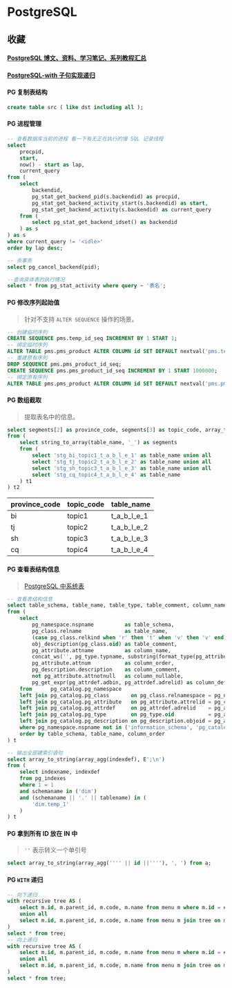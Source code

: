 # PostgreSQL

## 收藏

#### [PostgreSQL 博文、资料、学习笔记、系列教程汇总](https://www.cnblogs.com/aixing/p/14918624.html)

#### [PostgreSQL-with 子句实现递归](https://zhuanlan.zhihu.com/p/159555056)

#### PG 复制表结构

```sql
create table src ( like dst including all );
```

#### PG 进程管理

```sql
-- 查看数据库当前的进程 看一下有无正在执行的慢 SQL 记录线程
select
    procpid,
    start,
    now() - start as lap,
    current_query
from (
    select
        backendid,
        pg_stat_get_backend_pid(s.backendid) as procpid,
        pg_stat_get_backend_activity_start(s.backendid) as start,
        pg_stat_get_backend_activity(s.backendid) as current_query
    from (
        select pg_stat_get_backend_idset() as backendid
    ) as s
) as s
where current_query != '<idle>'
order by lap desc;

-- 杀事务
select pg_cancel_backend(pid);

--查询具体表的执行情况
select * from pg_stat_activity where query ~ '表名';
```

#### PG 修改序列起始值

> 针对不支持 `ALTER SEQUENCE` 操作的场景。

```sql
-- 创建临时序列
CREATE SEQUENCE pms.temp_id_seq INCREMENT BY 1 START 1;
-- 绑定临时序列
ALTER TABLE pms.pms_product ALTER COLUMN id SET DEFAULT nextval('pms.temp_id_seq');
-- 重建原有序列
DROP SEQUENCE pms.pms_product_id_seq;
CREATE SEQUENCE pms.pms_product_id_seq INCREMENT BY 1 START 1000000;
-- 绑定原有序列
ALTER TABLE pms.pms_product ALTER COLUMN id SET DEFAULT nextval('pms.pms_product_id_seq');
```

#### PG 数组截取

> 提取表名中的信息。

```sql
select segments[2] as province_code, segments[3] as topic_code, array_to_string(segments[4:(array_length(segments, 1))], '_')
from (
    select string_to_array(table_name, '_') as segments
    from (
        select 'stg_bi_topic1_t_a_b_l_e_1' as table_name union all
        select 'stg_tj_topic2_t_a_b_l_e_2' as table_name union all
        select 'stg_sh_topic3_t_a_b_l_e_3' as table_name union all
        select 'stg_cq_topic4_t_a_b_l_e_4' as table_name
    ) t1
) t2
```

| province_code | topic_code | table_name  |
| ------------- | ---------- | ----------- |
| bi            | topic1     | t_a_b_l_e_1 |
| tj            | topic2     | t_a_b_l_e_2 |
| sh            | topic3     | t_a_b_l_e_3 |
| cq            | topic4     | t_a_b_l_e_4 |

#### PG 查看表结构信息

> [PostgreSQL 中系统表](https://blog.csdn.net/qq_33459369/article/details/124021543)

```sql
-- 查看表结构信息
select table_schema, table_name, table_type, table_comment, column_name, column_type, column_order, column_comment, column_nullable, column_default
from (
    select
        pg_namespace.nspname          as table_schema,
        pg_class.relname              as table_name,
        (case pg_class.relkind when 'r' then 't' when 'v' then 'v' end) as table_type,
        obj_description(pg_class.oid) as table_comment,
        pg_attribute.attname          as column_name,
        concat_ws('', pg_type.typname, substring(format_type(pg_attribute.atttypid, pg_attribute.atttypmod) from '\(.*\)')) as column_type,
        pg_attribute.attnum           as column_order,
        pg_description.description    as column_comment,
        not pg_attribute.attnotnull   as column_nullable,
        pg_get_expr(pg_attrdef.adbin, pg_attrdef.adrelid) as column_default
    from      pg_catalog.pg_namespace
    left join pg_catalog.pg_class       on pg_class.relnamespace = pg_namespace.oid
    left join pg_catalog.pg_attribute   on pg_attribute.attrelid = pg_class.oid
    left join pg_catalog.pg_attrdef     on pg_attrdef.adrelid    = pg_attribute.attrelid and pg_attrdef.adnum = pg_attribute.attnum
    left join pg_catalog.pg_type        on pg_type.oid           = pg_attribute.atttypid
    left join pg_catalog.pg_description on pg_description.objoid = pg_attribute.attrelid and pg_description.objsubid = pg_attribute.attnum
    where pg_namespace.nspname not in ('information_schema', 'pg_catalog', 'pg_toast') and pg_class.relkind in ('r', 'v') and pg_attribute.attnum > 0 and pg_attribute.attisdropped = false
    order by table_schema, table_name, column_order
) t
```

```sql
-- 输出全部建索引语句
select array_to_string(array_agg(indexdef), E';\n')
from (
    select indexname, indexdef
    from pg_indexes
    where 1 = 1
    and schemaname in ('dim')
    and (schemaname || '.' || tablename) in (
        'dim.temp_1'
    )
) t
```

#### PG 拿到所有 ID 放在 IN 中

> `''` 表示转义一个单引号

```sql
select array_to_string(array_agg('''' || id ||''''), ', ') from a;
```

#### PG `WITH` 递归

```sql
-- 向下递归
with recursive tree AS (
    select m.id, m.parent_id, m.code, m.name from menu m where m.id = #{id}
    union all
    select m.id, m.parent_id, m.code, m.name from menu m join tree on m.parent_id = tree.id
)
select * from tree;
-- 向上递归
with recursive tree AS (
    select m.id, m.parent_id, m.code, m.name from menu m where m.id = #{id}
    union all
    select m.id, m.parent_id, m.code, m.name from menu m join tree on m.id = tree.parent_id
)
select * from tree;
```
